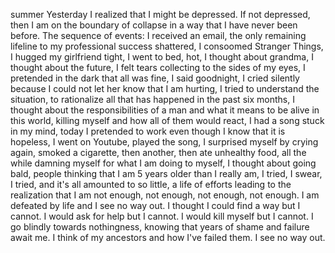 summer
Yesterday I realized that I might be depressed. If not depressed, then I am on the boundary of collapse in a way that I have never been before. 
The sequence of events: I received an email, the only remaining lifeline to my professional success shattered, I consoomed Stranger Things, I hugged my girlfriend tight, I went to bed, hot, I thought about grandma, I thought about the future, I felt tears collecting to the sides of my eyes, I pretended in the dark that all was fine, I said goodnight, I cried silently because I could not let her know that I am hurting, I tried to understand the situation, to rationalize all that has happened in the past six months, I thought about the responsibilities of a man and what it means to be alive in this world, killing myself and how all of them would react, I had a song stuck in my mind, today I pretended to work even though I know that it is hopeless, I went on Youtube, played the song, I surprised myself by crying again, smoked a cigarette, then another, then ate unhealthy food, all the while damning myself for what I am doing to myself, I thought about going bald, people thinking that I am 5 years older than I really am, I tried, I swear, I tried, and it's all amounted to so little, a life of efforts leading to the realization that I am not enough, not enough, not enough, not enough. 
I am defeated by life and I see no way out. 
I thought I could find a way but I cannot.
I would ask for help but I cannot.
I would kill myself but I cannot.
I go blindly towards nothingness, knowing that years of shame and failure await me. 
I think of my ancestors and how I've failed them. 
I see no way out. 

